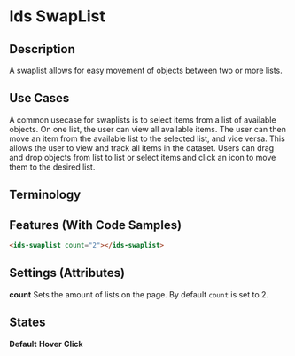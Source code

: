 # Ids SwapList

## Description

A swaplist allows for easy movement of objects between two or more lists.

## Use Cases

A common usecase for swaplists is to select items from a list of available objects. On one list, the user can view all available items. The user can then move an item from the available list to the selected list, and vice versa. This allows the user to view and track all items in the dataset. Users can drag and drop objects from list to list or select items and click an icon to move them to the desired list.

## Terminology

## Features (With Code Samples)

```html
<ids-swaplist count="2"></ids-swaplist>
```

## Settings (Attributes)
**count** Sets the amount of lists on the page. By default `count` is set to 2.
## States

**Default**
**Hover**
**Click**
